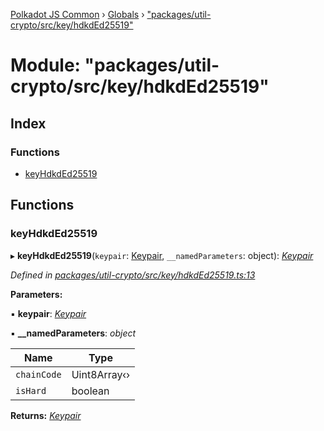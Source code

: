 [Polkadot JS Common](../README.md) › [Globals](../globals.md) › ["packages/util-crypto/src/key/hdkdEd25519"](_packages_util_crypto_src_key_hdkded25519_.md)

# Module: "packages/util-crypto/src/key/hdkdEd25519"

## Index

### Functions

* [keyHdkdEd25519](_packages_util_crypto_src_key_hdkded25519_.md#keyhdkded25519)

## Functions

###  keyHdkdEd25519

▸ **keyHdkdEd25519**(`keypair`: [Keypair](../interfaces/_packages_util_crypto_src_types_.keypair.md), `__namedParameters`: object): *[Keypair](../interfaces/_packages_util_crypto_src_types_.keypair.md)*

*Defined in [packages/util-crypto/src/key/hdkdEd25519.ts:13](https://github.com/polkadot-js/common/blob/8554d470/packages/util-crypto/src/key/hdkdEd25519.ts#L13)*

**Parameters:**

▪ **keypair**: *[Keypair](../interfaces/_packages_util_crypto_src_types_.keypair.md)*

▪ **__namedParameters**: *object*

Name | Type |
------ | ------ |
`chainCode` | Uint8Array‹› |
`isHard` | boolean |

**Returns:** *[Keypair](../interfaces/_packages_util_crypto_src_types_.keypair.md)*
